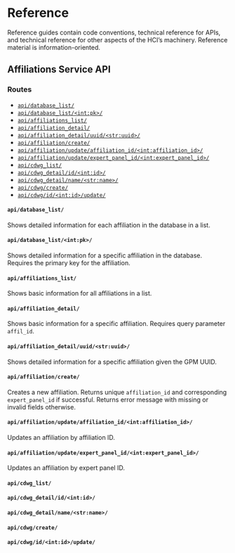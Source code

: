 # Reference

Reference guides contain code conventions, technical reference for APIs,
and technical reference for other aspects of the HCI’s machinery.
Reference material is information-oriented.

## Affiliations Service API

### Routes

- [`api/database_list/`](#apidatabase_list)
- [`api/database_list/<int:pk>/`](#apidatabase_listintpk)
- [`api/affiliations_list/`](#apiaffiliations_list)
- [`api/affiliation_detail/`](#apiaffiliation_detail)
- [`api/affiliation_detail/uuid/<str:uuid>/`](#apiaffiliation_detailuuidstruuid)
- [`api/affiliation/create/`](#apiaffiliationcreate)
- [`api/affiliation/update/affiliation_id/<int:affiliation_id>/`](#apiaffiliationupdateaffiliation_idintaffiliation_id)
- [`api/affiliation/update/expert_panel_id/<int:expert_panel_id>/`](#apiaffiliationupdateexpert_panel_idintexpert_panel_id)
- [`api/cdwg_list/`](#apicdwg_list)
- [`api/cdwg_detail/id/<int:id>/`](#apicdwg_detailidintid)
- [`api/cdwg_detail/name/<str:name>/`](#apicdwg_detailnamestrname)
- [`api/cdwg/create/`](#apicdwgcreate)
- [`api/cdwg/id/<int:id>/update/`](#apicdwgidintidupdate)

#### `api/database_list/`

Shows detailed information for each affiliation in the database in a list.

#### `api/database_list/<int:pk>/`

Shows detailed information for a specific affiliation in the database. 
Requires the primary key for the affiliation.

#### `api/affiliations_list/`

Shows basic information for all affiliations in a list.

#### `api/affiliation_detail/`

Shows basic information for a specific affiliation. Requires query parameter `affil_id`.

#### `api/affiliation_detail/uuid/<str:uuid>/`

Shows detailed information for a specific affiliation given the GPM UUID.

#### `api/affiliation/create/`

Creates a new affiliation. Returns unique `affiliation_id` and corresponding
`expert_panel_id` if successful. Returns error message with missing or invalid fields
otherwise.

#### `api/affiliation/update/affiliation_id/<int:affiliation_id>/`

Updates an affiliation by affiliation ID.

#### `api/affiliation/update/expert_panel_id/<int:expert_panel_id>/`

Updates an affiliation by expert panel ID.

#### `api/cdwg_list/`
#### `api/cdwg_detail/id/<int:id>/`
#### `api/cdwg_detail/name/<str:name>/`
#### `api/cdwg/create/`
#### `api/cdwg/id/<int:id>/update/`
